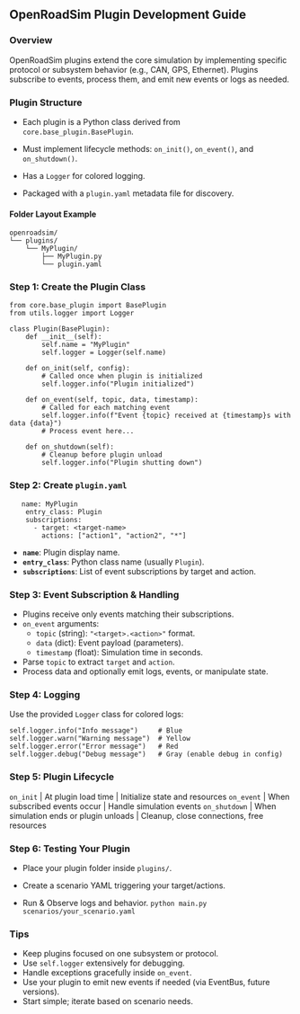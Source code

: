 ## OpenRoadSim Plugin Development Guide

### Overview

OpenRoadSim plugins extend the core simulation by implementing specific protocol or subsystem behavior (e.g., CAN, GPS, Ethernet). Plugins subscribe to events, process them, and emit new events or logs as needed.


### Plugin Structure

-   Each plugin is a Python class derived from `core.base_plugin.BasePlugin`.
    
-   Must implement lifecycle methods: `on_init()`, `on_event()`, and `on_shutdown()`.
    
-   Has a `Logger` for colored logging.
    
-   Packaged with a `plugin.yaml` metadata file for discovery.

#### Folder Layout Example

    openroadsim/
    └── plugins/
        └── MyPlugin/
            ├── MyPlugin.py
            └── plugin.yaml

### Step 1: Create the Plugin Class

    from core.base_plugin import BasePlugin
    from utils.logger import Logger
    
    class Plugin(BasePlugin):
        def __init__(self):
            self.name = "MyPlugin"
            self.logger = Logger(self.name)
        
        def on_init(self, config):
            # Called once when plugin is initialized
            self.logger.info("Plugin initialized")
        
        def on_event(self, topic, data, timestamp):
            # Called for each matching event
            self.logger.info(f"Event {topic} received at {timestamp}s with data {data}")
            # Process event here...
        
        def on_shutdown(self):
            # Cleanup before plugin unload
            self.logger.info("Plugin shutting down")


### Step 2: Create `plugin.yaml`

       name: MyPlugin
        entry_class: Plugin
        subscriptions:
          - target: <target-name>
            actions: ["action1", "action2", "*"]

-   **`name`**: Plugin display name.    
-   **`entry_class`**: Python class name (usually `Plugin`).    
-   **`subscriptions`**: List of event subscriptions by target and action.

### Step 3: Event Subscription & Handling

-   Plugins receive only events matching their subscriptions.    
-   `on_event` arguments:  
    -   `topic` (string): `"<target>.<action>"` format.        
    -   `data` (dict): Event payload (parameters).        
    -   `timestamp` (float): Simulation time in seconds.        
-   Parse `topic` to extract `target` and `action`.    
-   Process data and optionally emit logs, events, or manipulate state.

### Step 4: Logging

Use the provided `Logger` class for colored logs:

    self.logger.info("Info message")     # Blue
    self.logger.warn("Warning message")  # Yellow
    self.logger.error("Error message")   # Red
    self.logger.debug("Debug message")   # Gray (enable debug in config)

### Step 5: Plugin Lifecycle

`on_init` | At plugin load time |   Initialize state and resources
`on_event`  | When subscribed events occur |  Handle simulation events
`on_shutdown` |  When simulation ends or plugin unloads  | Cleanup, close connections, free resources

### Step 6: Testing Your Plugin

-   Place your plugin folder inside `plugins/`.
    
-   Create a scenario YAML triggering your target/actions.
    
-   Run & Observe logs and behavior.
`python main.py scenarios/your_scenario.yaml`


### Tips

-   Keep plugins focused on one subsystem or protocol.     
-   Use `self.logger` extensively for debugging.    
-   Handle exceptions gracefully inside `on_event`.    
-   Use your plugin to emit new events if needed (via EventBus, future versions).    
-   Start simple; iterate based on scenario needs.